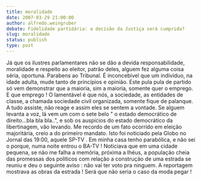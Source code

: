 ```yaml
---
title: moralidade
date: 2007-03-29 21:00:00
author: alfredo.weingruber
debate: Fidelidade partidária: a decisão da Justiça será cumprida?
slug: moralidade
status: publish 
type: post
---
```


Já que os ilustres parlamentares não se dão a devida responsabilidade, moralidade e respeito ao eleitor, patrão deles, alguem fez alguma coisa séria, oportuna. Parabens ao Tribunal. É inconcebivel que um indivíduo, na idade adulta, mude tanto de princípios e opinião. Este pula pula de partido só vem demonstrar que a maioria, sim a maioria, somente quer o emprego. E que emprego ! O lamentável é que nós, a sociedade, as entidades de classe, a chamada sociedade civil organizada, somente fique de palanque. A tudo assiste, não reage e assim eles se sentem a vontade. Se alguem levanta a voz, lá vem um com o sete belo " o estado democrático de direito...bla bla bla..", e sob os auspícios do estado democrático da libertinagem, vão levando. Me recordo de um fato ocorrido em eleição majoritária, creio a do primeiro mandato. Isto foi noticiado pela Globo no Jornal das 19:00, aquele SP-TV . Em minha casa tenho parabólica, e não sei o porque, numa noite entrou o BA-TV ! Noticiava que em uma cidade pequena, se não me falha a memória, próxima a Ihéus, a população cheia das promessas dos politicos com relação a construção de uma estrada se reuniu e deu o seguinte aviso : não vai ter voto pra ninguem. A reportagem mostrava as obras da estrada ! Será que não seria o caso da moda pegar !
